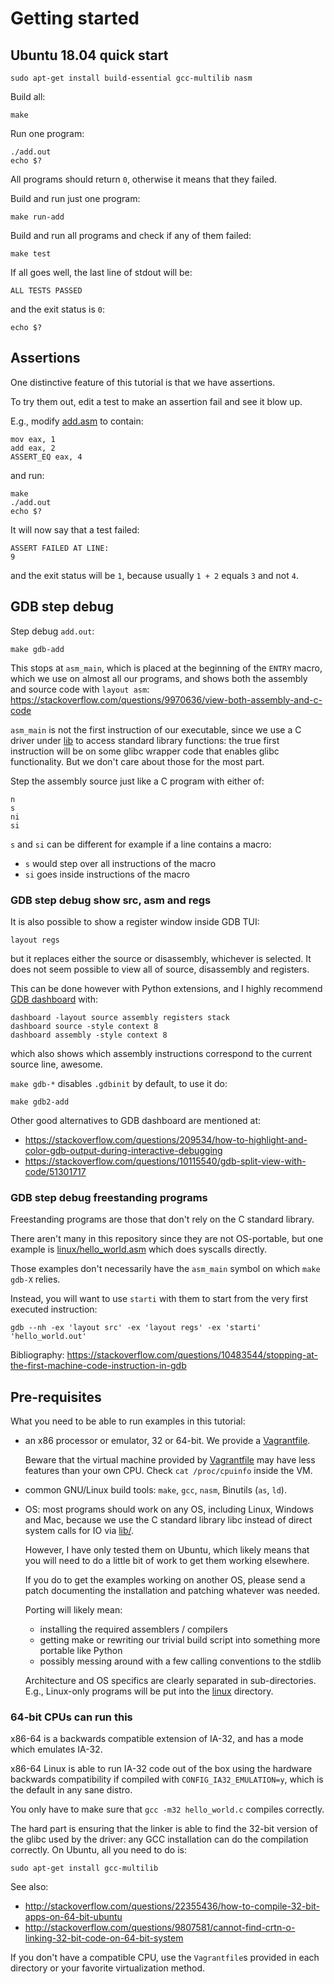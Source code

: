 # Getting started

## Ubuntu 18.04 quick start

    sudo apt-get install build-essential gcc-multilib nasm

Build all:

    make

Run one program:

    ./add.out
    echo $?

All programs should return `0`, otherwise it means that they failed.

Build and run just one program:

    make run-add

Build and run all programs and check if any of them failed:

    make test

If all goes well, the last line of stdout will be:

    ALL TESTS PASSED

and the exit status is `0`:

    echo $?

## Assertions

One distinctive feature of this tutorial is that we have assertions.

To try them out, edit a test to make an assertion fail and see it blow up.

E.g., modify [add.asm](add.asm) to contain:

    mov eax, 1
    add eax, 2
    ASSERT_EQ eax, 4

and run:

    make
    ./add.out
    echo $?

It will now say that a test failed:

    ASSERT FAILED AT LINE:
    9

and the exit status will be `1`, because usually `1 + 2` equals `3` and not `4`.

## GDB step debug

Step debug `add.out`:

    make gdb-add

This stops at `asm_main`, which is placed at the beginning of the `ENTRY` macro, which we use on almost all our programs, and shows both the assembly and source code with `layout asm`: https://stackoverflow.com/questions/9970636/view-both-assembly-and-c-code

`asm_main` is not the first instruction of our executable, since we use a C driver under [lib](lib/) to access standard library functions: the true first instruction will be on some glibc wrapper code that enables glibc functionality. But we don't care about those for the most part.

Step the assembly source just like a C program with either of:

    n
    s
    ni
    si

`s` and `si` can be different for example if a line contains a macro:

* `s` would step over all instructions of the macro
* `si` goes inside instructions of the macro

### GDB step debug show src, asm and regs

It is also possible to show a register window inside GDB TUI:

    layout regs

but it replaces either the source or disassembly, whichever is selected. It does not seem possible to view all of source, disassembly and registers.

This can be done however with Python extensions, and I highly recommend [GDB dashboard](https://github.com/cyrus-and/gdb-dashboard) with:

    dashboard -layout source assembly registers stack
    dashboard source -style context 8
    dashboard assembly -style context 8

which also shows which assembly instructions correspond to the current source line, awesome.

`make gdb-*` disables `.gdbinit` by default, to use it do:

    make gdb2-add

Other good alternatives to GDB dashboard are mentioned at:

- https://stackoverflow.com/questions/209534/how-to-highlight-and-color-gdb-output-during-interactive-debugging
- https://stackoverflow.com/questions/10115540/gdb-split-view-with-code/51301717

### GDB step debug freestanding programs

Freestanding programs are those that don't rely on the C standard library.

There aren't many in this repository since they are not OS-portable, but one example is [linux/hello_world.asm](linux/hello_world.asm) which does syscalls directly.

Those examples don't necessarily have the `asm_main` symbol on which `make gdb-X` relies.

Instead, you will want to use `starti` with them to start from the very first executed instruction:

	gdb --nh -ex 'layout src' -ex 'layout regs' -ex 'starti' 'hello_world.out'

Bibliography: https://stackoverflow.com/questions/10483544/stopping-at-the-first-machine-code-instruction-in-gdb

## Pre-requisites

What you need to be able to run examples in this tutorial:

-   an x86 processor or emulator, 32 or 64-bit. We provide a [Vagrantfile](Vagrantfile).

    Beware that the virtual machine provided by [Vagrantfile](Vagrantfile) may have less features than your own CPU. Check `cat /proc/cpuinfo` inside the VM.

-   common GNU/Linux build tools: `make`, `gcc`, `nasm`, Binutils (`as`, `ld`).

-   OS: most programs should work on any OS, including Linux, Windows and Mac, because we use the C standard library libc instead of direct system calls for IO via [lib/](lib/).

    However, I have only tested them on Ubuntu, which likely means that you will need to do a little bit of work to get them working elsewhere.

    If you do to get the examples working on another OS, please send a patch documenting the installation and patching whatever was needed.

    Porting will likely mean:

    - installing the required assemblers / compilers
    - getting make or rewriting our trivial build script into something more portable like Python
    - possibly messing around with a few calling conventions to the stdlib

    Architecture and OS specifics are clearly separated in sub-directories. E.g., Linux-only programs will be put into the [linux](linux/) directory.

### 64-bit CPUs can run this

x86-64 is a backwards compatible extension of IA-32, and has a mode which emulates IA-32.

x86-64 Linux is able to run IA-32 code out of the box using the hardware backwards compatibility if compiled with `CONFIG_IA32_EMULATION=y`, which is the default in any sane distro.

You only have to make sure that `gcc -m32 hello_world.c` compiles correctly.

The hard part is ensuring that the linker is able to find the 32-bit version of the glibc used by the driver: any GCC installation can do the compilation correctly. On Ubuntu, all you need to do is:

    sudo apt-get install gcc-multilib

See also:

- <http://stackoverflow.com/questions/22355436/how-to-compile-32-bit-apps-on-64-bit-ubuntu>
- <http://stackoverflow.com/questions/9807581/cannot-find-crtn-o-linking-32-bit-code-on-64-bit-system>

If you don't have a compatible CPU, use the `Vagrantfile`s provided in each directory or your favorite virtualization method.
